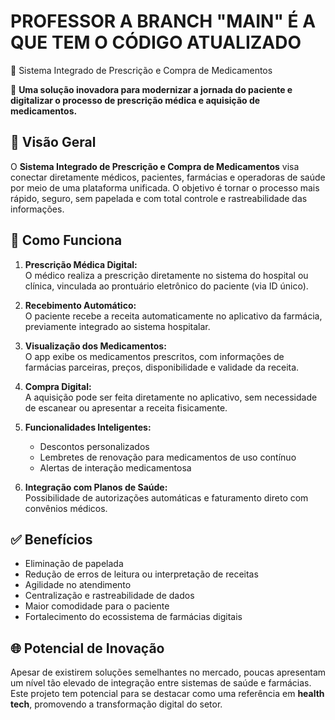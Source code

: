 # PROFESSOR A BRANCH "MAIN" É A QUE TEM O CÓDIGO ATUALIZADO


💊 Sistema Integrado de Prescrição e Compra de Medicamentos 

🚀 **Uma solução inovadora para modernizar a jornada do paciente e digitalizar o processo de prescrição médica e aquisição de medicamentos.**

## 📌 Visão Geral

O **Sistema Integrado de Prescrição e Compra de Medicamentos** visa conectar diretamente médicos, pacientes, farmácias e operadoras de saúde por meio de uma plataforma unificada. O objetivo é tornar o processo mais rápido, seguro, sem papelada e com total controle e rastreabilidade das informações.

## 🧠 Como Funciona

1. **Prescrição Médica Digital:**  
   O médico realiza a prescrição diretamente no sistema do hospital ou clínica, vinculada ao prontuário eletrônico do paciente (via ID único).

2. **Recebimento Automático:**  
   O paciente recebe a receita automaticamente no aplicativo da farmácia, previamente integrado ao sistema hospitalar.

3. **Visualização dos Medicamentos:**  
   O app exibe os medicamentos prescritos, com informações de farmácias parceiras, preços, disponibilidade e validade da receita.

4. **Compra Digital:**  
   A aquisição pode ser feita diretamente no aplicativo, sem necessidade de escanear ou apresentar a receita fisicamente.

5. **Funcionalidades Inteligentes:**  
   - Descontos personalizados  
   - Lembretes de renovação para medicamentos de uso contínuo  
   - Alertas de interação medicamentosa

6. **Integração com Planos de Saúde:**  
   Possibilidade de autorizações automáticas e faturamento direto com convênios médicos.

## ✅ Benefícios

- Eliminação de papelada  
- Redução de erros de leitura ou interpretação de receitas  
- Agilidade no atendimento  
- Centralização e rastreabilidade de dados  
- Maior comodidade para o paciente  
- Fortalecimento do ecossistema de farmácias digitais  

## 🌐 Potencial de Inovação

Apesar de existirem soluções semelhantes no mercado, poucas apresentam um nível tão elevado de integração entre sistemas de saúde e farmácias. Este projeto tem potencial para se destacar como uma referência em **health tech**, promovendo a transformação digital do setor.
